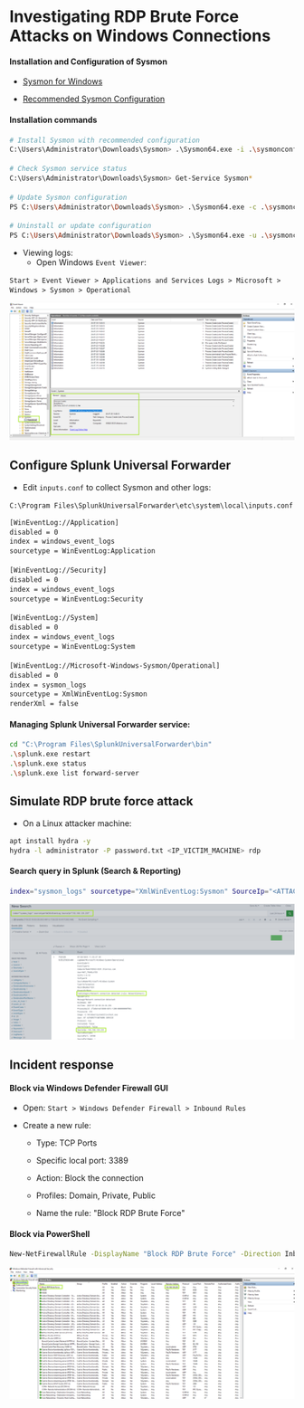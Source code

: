 # Investigating RDP Brute Force Attacks on Windows Connections

#### Installation and Configuration of Sysmon

- [Sysmon for Windows](https://learn.microsoft.com/en-us/sysinternals/downloads/sysmon)

- [Recommended Sysmon Configuration](https://github.com/SwiftOnSecurity/sysmon-config)

#### Installation commands

```sh
# Install Sysmon with recommended configuration
C:\Users\Administrator\Downloads\Sysmon> .\Sysmon64.exe -i .\sysmonconfig-export.xml -accepteula

# Check Sysmon service status
C:\Users\Administrator\Downloads\Sysmon> Get-Service Sysmon*

# Update Sysmon configuration
PS C:\Users\Administrator\Downloads\Sysmon> .\Sysmon64.exe -c .\sysmonconfig-export.xml

# Uninstall or update configuration
PS C:\Users\Administrator\Downloads\Sysmon> .\Sysmon64.exe -u .\sysmonconfig-export.xml
```

- Viewing logs:
  - Open Windows `Event Viewer`:

`Start > Event Viewer > Applications and Services Logs > Microsoft > Windows > Sysmon > Operational`

![Enterprise](/Splunk_Windows/assets/splunk_windows_02.png)

## Configure Splunk Universal Forwarder

- Edit `inputs.conf` to collect Sysmon and other logs:

`C:\Program Files\SplunkUniversalForwarder\etc\system\local\inputs.conf`

```sh
[WinEventLog://Application]
disabled = 0
index = windows_event_logs
sourcetype = WinEventLog:Application

[WinEventLog://Security]
disabled = 0
index = windows_event_logs
sourcetype = WinEventLog:Security

[WinEventLog://System]
disabled = 0
index = windows_event_logs
sourcetype = WinEventLog:System

[WinEventLog://Microsoft-Windows-Sysmon/Operational]
disabled = 0
index = sysmon_logs
sourcetype = XmlWinEventLog:Sysmon
renderXml = false
```

#### Managing Splunk Universal Forwarder service:

```sh
cd "C:\Program Files\SplunkUniversalForwarder\bin"
.\splunk.exe restart
.\splunk.exe status
.\splunk.exe list forward-server
```

## Simulate RDP brute force attack

- On a Linux attacker machine:

```sh
apt install hydra -y
hydra -l administrator -P password.txt <IP_VICTIM_MACHINE> rdp
```

#### Search query in Splunk (Search & Reporting)

```sh
index="sysmon_logs" sourcetype="XmlWinEventLog:Sysmon" SourceIp="<ATTACKER_IP>"
```

![Enterprise](/Splunk_Windows/assets/splunk_windows_03.png)

## Incident response

#### Block via Windows Defender Firewall GUI

- Open: `Start > Windows Defender Firewall > Inbound Rules`

- Create a new rule:

  - Type: TCP Ports

  - Specific local port: 3389

  - Action: Block the connection

  - Profiles: Domain, Private, Public

  - Name the rule: "Block RDP Brute Force"

#### Block via PowerShell

```sh
New-NetFirewallRule -DisplayName "Block RDP Brute Force" -Direction Inbound -Action Block -RemoteAddress <ATTACKER_IP>
```

![Enterprise](/Splunk_Windows/assets/splunk_windows_04.png)
